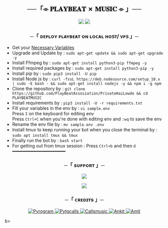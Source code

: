 <h2 align="center">
    ──「⌯ 𝐏𝐋𝐀𝐘𝐁𝐄𝐀𝐓 ✗ 𝐌𝐔𝐒𝐈𝐂 ⌯ 」──
</h2>

<p align="center">
  <img src="https://camo.githubusercontent.com/3e218acb328d02b8d4d4313ddb7b95c54cc9676a9161232e98010bf369873019/68747470733a2f2f74656c656772612e70682f2f66696c652f6632396231356230343336623266303564383730342e6a7067>
</p>


<p align="center">
  <img src="https://camo.githubusercontent.com/6d5795ae3399513b9d013a8a9a8e8fb974d0402f23d5066d9065b47b96cc8a82/68747470733a2f2f74656c656772612e70682f2f66696c652f3037306330376634383134393961396235643566322e6a7067">          
</p>

<h3 align="center">
   ─「 ᴅᴇᴩʟᴏʏ ᴘʟᴀʏʙᴇᴀᴛ ᴏɴ ʟᴏᴄᴀʟ ʜᴏ𝗌ᴛ/ ᴠᴘ𝗌 」─
</h3>

- Get your [Necessary Variables](https://te.legra.ph/Necessary-VARS-01-05)
- Upgrade and Update by :
`sudo apt-get update && sudo apt-get upgrade -y`
- Install Ffmpeg by :
`sudo apt-get install python3-pip ffmpeg -y`
- Install required packages by :
`sudo apt-get install python3-pip -y`
- Install pip by :
`sudo pip3 install -U pip`
- Install Node js by :
`curl -fssL https://deb.nodesource.com/setup_18.x | sudo -E bash - && sudo apt-get install nodejs -y && npm i -g npm`
- Clone the repository by :
`git clone https://github.com/PlayBeatAssosiation/PrivateHaiLowde && cd PLAYBEATMUSIC`
- Install requirements by :
`pip3 install -U -r requirements.txt`
- Fill your variables in the env by :
`vi sample.env`<br>
Press `I` on the keyboard for editing env<br>
Press `Ctrl+C` when you're done with editing env and `:wq` to save the env<br>
- Rename the env file by :
`mv sample.env .env`
- Install tmux to keep running your bot when you close the terminal by :
`sudo apt install tmux && tmux`
- Finally run the bot by :
`bash start`
- For getting out from tmux session : Press `Ctrl+b` and then `d`<br>
━━━━━━━━━━━━━━━━━━━━

<h3 align="center">
    ─「 sᴜᴩᴩᴏʀᴛ 」─
</h3>

<p align="center">
<a href="https://telegram.me/TimePassXdMAN"><img src="https://img.shields.io/badge/-Support%20Group-blue.svg?style=for-the-badge&logo=Telegram"></a>
</p>

<p align="center">
<a href="https://telegram.me/PlayBeatBots"><img src="https://img.shields.io/badge/-Support%20Channel-blue.svg?style=for-the-badge&logo=Telegram"></a>
</p>

<h3 align="center">
    ─「 ᴄʀᴇᴅɪᴛs 」─
</h3>

<p align="center">
<a href="https://github.com/pyrogram/pyrogram"> <img src="https://img.shields.io/badge/Pyrogram-black?style=for-the-badge&logo=github" alt="Pyrogram" /> </a>
<a href="https://github.com/pytgcalls/pytgcalls"> <img src="https://img.shields.io/badge/PyTgCalls-black?style=for-the-badge&logo=github" alt="Pytgcalls" /> </a>
<a href="https://github.com/Callsmusic"> <img src="https://img.shields.io/badge/CallsMusic-black?style=for-the-badge&logo=github" alt="Callsmusic" /> </a>
<a href="https://github.com/PlayBeatAssosiation"> <img src="https://img.shields.io/badge/User Ankit-black?style=for-the-badge&logo=github" alt="Ankit" /> </a>
<a href="https://github.com/GuriBolte"> <img src="https://img.shields.io/badge/Guri-black?style=for-the-badge&logo=github" alt="Amit " /> </a>
</p>


b>
